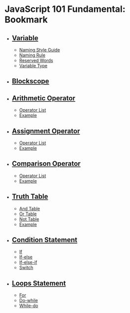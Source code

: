 # JavaScript 101 Fundamental: Bookmark
- ## [Variable](https://github.com/Hafias/JavaScript-101-Fundamental/blob/main/cheatSheets/1%20-%20variable.md)
  - [Naming Style Guide](https://github.com/Hafias/JavaScript-101-Fundamental/blob/main/cheatSheets/1%20-%20variable.md#-naming-style-guide)
  - [Naming Rule](https://github.com/Hafias/JavaScript-101-Fundamental/blob/main/cheatSheets/1%20-%20variable.md#-naming-rule)
  - [Reserved Words](https://github.com/Hafias/JavaScript-101-Fundamental/blob/main/cheatSheets/1%20-%20variable.md#-reserved-words-not-all)
  - [Variable Type](https://github.com/Hafias/JavaScript-101-Fundamental/blob/main/cheatSheets/1%20-%20variable.md#-variable-type)



- ## [Blockscope](https://github.com/Hafias/JavaScript-101-Fundamental/blob/main/cheatSheets/2%20-%20blockscope.md)



- ## [Arithmetic Operator](https://github.com/Hafias/JavaScript-101-Fundamental/blob/main/cheatSheets/3%20-%20arithmetic%20operator.md)
  - [Operator List](https://github.com/Hafias/JavaScript-101-Fundamental/blob/main/cheatSheets/3%20-%20arithmetic%20operator.md#-arithmetic-operators)
  - [Example](https://github.com/Hafias/JavaScript-101-Fundamental/blob/main/cheatSheets/3%20-%20arithmetic%20operator.md#-example)



- ## [Assignment Operator](https://github.com/Hafias/JavaScript-101-Fundamental/blob/main/cheatSheets/3%20-%20arithmetic%20operator.md)
  - [Operator List](https://github.com/Hafias/JavaScript-101-Fundamental/blob/main/cheatSheets/4%20-%20assignment%20operator.md#-arithmetic-operators)
  - [Example](https://github.com/Hafias/JavaScript-101-Fundamental/blob/main/cheatSheets/4%20-%20assignment%20operator.md#-example)



- ## [Comparison Operator](https://github.com/Hafias/JavaScript-101-Fundamental/blob/main/cheatSheets/5%20-%20comparison%20operator.md)
  - [Operator List](https://github.com/Hafias/JavaScript-101-Fundamental/blob/main/cheatSheets/5%20-%20comparison%20operator.md#-comparison-operators)
  - [Example](https://github.com/Hafias/JavaScript-101-Fundamental/blob/main/cheatSheets/5%20-%20comparison%20operator.md#-example)



- ## [Truth Table](https://github.com/Hafias/JavaScript-101-Fundamental/blob/main/cheatSheets/6%20-%20truth%20table.md)
  - [And Table](https://github.com/Hafias/JavaScript-101-Fundamental/blob/main/cheatSheets/6%20-%20truth%20table.md#-and-table)
  - [Or Table](https://github.com/Hafias/JavaScript-101-Fundamental/blob/main/cheatSheets/6%20-%20truth%20table.md#-or-table)
  - [Not Table](https://github.com/Hafias/JavaScript-101-Fundamental/blob/main/cheatSheets/6%20-%20truth%20table.md#-not-table)
  - [Example](https://github.com/Hafias/JavaScript-101-Fundamental/blob/main/cheatSheets/6%20-%20truth%20table.md#-example)



- ## [Condition Statement](https://github.com/Hafias/JavaScript-101-Fundamental/blob/main/cheatSheets/7%20-%20condition%20statement.md)
  - [If](https://github.com/Hafias/JavaScript-101-Fundamental/blob/main/cheatSheets/7%20-%20condition%20statement.md#-if-statement)
  - [If-else](https://github.com/Hafias/JavaScript-101-Fundamental/blob/main/cheatSheets/7%20-%20condition%20statement.md#-if-else-statement)
  - [If-else-if](https://github.com/Hafias/JavaScript-101-Fundamental/blob/main/cheatSheets/7%20-%20condition%20statement.md#-if-else-if-statement)
  - [Switch](https://github.com/Hafias/JavaScript-101-Fundamental/blob/main/cheatSheets/7%20-%20condition%20statement.md#-switch-statement)



- ## [Loops Statement](https://github.com/Hafias/JavaScript-101-Fundamental/blob/main/cheatSheets/8%20-%20loops%20statement.md)
  - [For](https://github.com/Hafias/JavaScript-101-Fundamental/blob/main/cheatSheets/8%20-%20loops%20statement.md#-for-loop)
  - [Do-while](https://github.com/Hafias/JavaScript-101-Fundamental/blob/main/cheatSheets/8%20-%20loops%20statement.md#-do-while-loop)
  - [While-do](https://github.com/Hafias/JavaScript-101-Fundamental/blob/main/cheatSheets/8%20-%20loops%20statement.md#--while-do-loop)